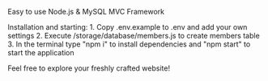 Easy to use Node.js & MySQL MVC Framework

Installation and starting:
    1. Copy .env.example to .env and add your own settings
    2. Execute /storage/database/members.js to create members table
    3. In the terminal type "npm i" to install dependencies and "npm start" to start the application

Feel free to explore your freshly crafted website!
